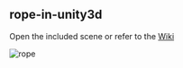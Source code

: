 ## rope-in-unity3d
Open the included scene or refer to the [Wiki](https://github.com/FireFlame74/rope-in-unity3d/wiki)

![rope](https://cloud.githubusercontent.com/assets/2115149/23997853/61809664-0a53-11e7-9d17-2457e17117b0.gif)
